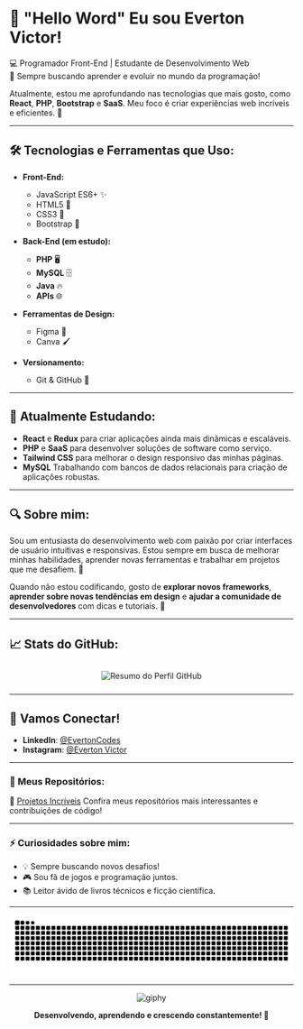 # 👋 "Hello Word" Eu sou Everton Victor!

💻 Programador Front-End | Estudante de Desenvolvimento Web  
🚀 Sempre buscando aprender e evoluir no mundo da programação!  

Atualmente, estou me aprofundando nas tecnologias que mais gosto, como **React**, **PHP**, **Bootstrap** e **SaaS**. Meu foco é criar experiências web incríveis e eficientes. 🚀

---

## 🛠️ Tecnologias e Ferramentas que Uso:

- **Front-End:**
  - JavaScript ES6+ ✨
  - HTML5 📝
  - CSS3 💅
  - Bootstrap 📱

- **Back-End (em estudo):**
  - **PHP** 🖥️
  - **MySQL** 🗄️
  - **Java** 🔥
  - **APIs** 🌐

- **Ferramentas de Design:**
  - Figma 🎨
  - Canva 🖌️

- **Versionamento:**
  - Git & GitHub 💼

---

## 🌱 Atualmente Estudando:

- **React** e **Redux** para criar aplicações ainda mais dinâmicas e escaláveis.
- **PHP** e **SaaS** para desenvolver soluções de software como serviço.
- **Tailwind CSS** para melhorar o design responsivo das minhas páginas.
- **MySQL** Trabalhando com bancos de dados relacionais para criação de aplicações robustas.
  
---

## 🔍 Sobre mim:

Sou um entusiasta do desenvolvimento web com paixão por criar interfaces de usuário intuitivas e responsivas. Estou sempre em busca de melhorar minhas habilidades, aprender novas ferramentas e trabalhar em projetos que me desafiem. 🚀

Quando não estou codificando, gosto de **explorar novos frameworks**, **aprender sobre novas tendências em design** e **ajudar a comunidade de desenvolvedores** com dicas e tutoriais. 🌱

---

## 📈 Stats do GitHub:

  <div style="display: flex; justify-content: center; flex-wrap: wrap;">
    <img 
      src="https://github-profile-summary-cards.vercel.app/api/cards/profile-details?username=EvertonCodes&theme=tokyonight" 
      alt="Resumo do Perfil GitHub" 
      style="margin: 10px;" 
    />
  </div>

---

## 🤝 Vamos Conectar!

- **LinkedIn**: [@EvertonCodes](https://www.linkedin.com/in/evertoncodes)
- **Instagram**: [@Everton Victor](https://www.instagram.com/evertoncoddes/)

---

### 📂 Meus Repositórios:

🌟 [Projetos Incríveis](https://github.com/EvertonCodes?tab=repositories) 
Confira meus repositórios mais interessantes e contribuições de código!

---

### ⚡ Curiosidades sobre mim:

- 💡 Sempre buscando novos desafios!
- 🎮 Sou fã de jogos e programação juntos.
- 📚 Leitor ávido de livros técnicos e ficção científica.

---

<picture align="center">
  <source media="(prefers-color-scheme: dark)" srcset="https://raw.githubusercontent.com/EvertonCodes/EvertonCodes/output/github-contribution-grid-snake-dark.svg">
  <source media="(prefers-color-scheme: light)" srcset="https://raw.githubusercontent.com/EvertonCodes/EvertonCodes/output/github-contribution-grid-snake-dark.svg">
  <img align="center" alt="github contribution grid snake animation" src="https://raw.githubusercontent.com/EvertonCodes/EvertonCodes/output/github-contribution-grid-snake.svg">
</picture>

---

<div align="center">
  <img src="https://media.giphy.com/media/2Yl6hFf01Fjs/200w.gif" alt="giphy" width="250" />
  <p><strong>Desenvolvendo, aprendendo e crescendo constantemente! 🚀</strong></p>
</div>
